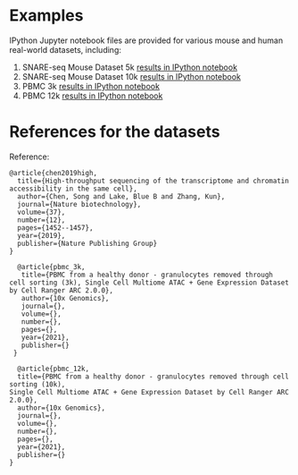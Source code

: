 # Examples

IPython Jupyter notebook files are provided for various mouse and human real-world datasets, including:
1. SNARE-seq Mouse Dataset 5k [results in IPython notebook](https://github.com/elhaam/AIscEA/blob/main/examples/PBMC_5k.ipynb)
2. SNARE-seq Mouse Dataset 10k [results in IPython notebook](https://github.com/elhaam/AIscEA/blob/main/examples/PBMC_10k.ipynb)
3. PBMC 3k [results in IPython notebook](https://github.com/elhaam/AIscEA/blob/main/examples/PBMC_3k.ipynb)
4. PBMC 12k [results in IPython notebook](https://github.com/elhaam/AIscEA/blob/main/examples/PBMC_12k.ipynb)


# References for the datasets
Reference:
```
@article{chen2019high,
  title={High-throughput sequencing of the transcriptome and chromatin accessibility in the same cell},
  author={Chen, Song and Lake, Blue B and Zhang, Kun},
  journal={Nature biotechnology},
  volume={37},
  number={12},
  pages={1452--1457},
  year={2019},
  publisher={Nature Publishing Group}
}
```
```
  @article{pbmc_3k,
   title={PBMC from a healthy donor - granulocytes removed through cell sorting (3k), Single Cell Multiome ATAC + Gene Expression Dataset by Cell Ranger ARC 2.0.0},
   author={10x Genomics},
   journal={},
   volume={},
   number={},
   pages={},
   year={2021},
   publisher={}
 }
 ```

 ```
   @article{pbmc_12k,
   title={PBMC from a healthy donor - granulocytes removed through cell sorting (10k),
Single Cell Multiome ATAC + Gene Expression Dataset by Cell Ranger ARC 2.0.0},
   author={10x Genomics},
   journal={},
   volume={},
   number={},
   pages={},
   year={2021},
   publisher={}
 }
 ```